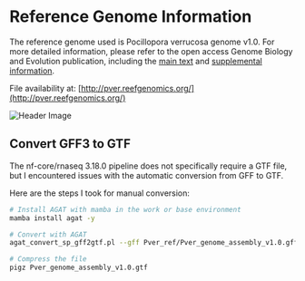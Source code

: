 # Reference Genome Information

The reference genome used is Pocillopora verrucosa genome v1.0. For more detailed information, please refer to the open access Genome Biology and Evolution publication, including the [main text](https://academic.oup.com/gbe/article/12/10/1911/5898631#209703315%22) and [supplemental information](https://academic.oup.com/gbe/article/12/10/1911/5898631).

File availability at:
[http://pver.reefgenomics.org/](http://pver.reefgenomics.org/)

![Header Image](http://pver.reefgenomics.org/img/title.png)

## Convert GFF3 to GTF

The nf-core/rnaseq 3.18.0 pipeline does not specifically require a GTF file, but I encountered issues with the automatic conversion from GFF to GTF.

Here are the steps I took for manual conversion:

```bash
# Install AGAT with mamba in the work or base environment 
mamba install agat -y

# Convert with AGAT 
agat_convert_sp_gff2gtf.pl --gff Pver_ref/Pver_genome_assembly_v1.0.gff.gz -o Pver_genome_assembly_v1.0.gtf

# Compress the file
pigz Pver_genome_assembly_v1.0.gtf
```
